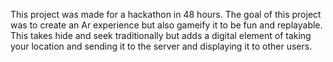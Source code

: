 This project was made for a hackathon in 48 hours. The goal of this project was to create an Ar experience but also gameify it to be fun and replayable. This takes
hide and seek traditionally but adds a digital element of taking your location and sending it to the server and displaying it to other users.
